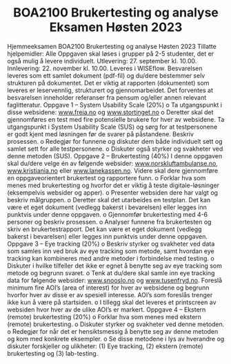 <h1 align='center'>
  BOA2100 Brukertesting og analyse Eksamen Høsten 2023
</h1>

Hjemmeeksamen
BOA2100 Brukertesting og analyse
Høsten 2023
Tillatte hjelpemidler: Alle
Oppgaven skal løses i grupper på 2-5 studenter, det er også mulig å levere individuelt.
Utlevering: 27. september kl. 10.00.
Innlevering: 22. november kl. 10.00. Leveres i WISEflow.
Besvarelsen leveres som ett samlet dokument (pdf-fil) og du/dere bestemmer selv strukturen på
dokumentet. Det er viktig at rapporten (dokumentet) som leveres er leservennlig, strukturert og
gjennomarbeidet. Det forventes at besvarelsen inneholder referanser fra pensum og/eller annen
relevant faglitteratur.
Oppgave 1 – System Usability Scale (20%)
o Ta utgangspunkt i disse websidene: www.freia.no og www.stortinget.no
o Deretter skal det gjennomføres en test med fire potensielle brukere for hver av websidene. Ta
utgangspunkt i System Usability Scale (SUS) og sørg for at testpersonene er godt kjent med
løsningen før de svarer på påstandene. Beskriv prosessen.
o Redegjør for funnene og diskuter dem både individuelt sett og samlet sett for alle testpersonene.
o Diskuter også styrker og svakheter ved denne metoden (SUS).
Oppgave 2 – Brukertesting (40%)
I denne oppgaven skal du/dere velge én av følgende websider: www.norskluftambulanse.no,
www.kristiania.no eller www.lanekassen.no. Videre skal dere gjennomføre en oppgaveorientert
brukertest og rapportere funn.
o Forklar hva som menes med brukertesting og hvorfor det er viktig å teste digitale-løsninger
(eksempelvis websider og apper).
o Presenter websiden dere har valgt og beskriv målgruppen.
o Deretter skal det utarbeides en testplan. Det kan være et eget dokument (vedlegg bakerst i
bevarelsen) eller legges inn punktvis under denne oppgaven.
o Gjennomfør brukertesting med 4-6 personer og beskriv prosessen.
o Analyser funnene fra brukertesten og skriv en brukertestrapport. Det kan være et eget dokument
(vedlegg bakerst i bevarelsen) eller legges inn punktvis under denne oppgaven.
Oppgave 3 – Eye tracking (20%)
o Beskriv styrker og svakheter ved data som samles inn ved bruk av eye tracking som metode,
samt hvordan eye tracking kan kombineres med andre metoder i forbindelse med testing.
o Diskuter i hvilke tilfeller det ikke er egnet å benytte seg av eye tracking som metode og begrunn
svaret.
o Tenk at du/dere skal samle inn eye tracking data for følgende websider: www.snooslo.no og
www.tusenfryd.no. Foreslå minimum fire AOI’s (area of interest) for hver av websidene og
begrunn hvorfor hver av disse er av spesiell interesse. AOI’s som foreslås trenger ikke kun å
være på startsiden.
o I tillegg skal det leveres et printscreen av websiden hvor hver av de ulike AOI’s er markert.
Oppgave 4 – Ekstern (remote) brukertesting (20%)
o Forklar hva som menes med ekstern (remote) brukertesting.
o Diskuter styrker og svakheter ved denne metoden.
o Redegjør for når det er hensiktsmessig å benytte seg av denne metoden og kom med konkrete
eksempler.
o Se disse metodene i lys av hverandre og diskuter forskjeller og ulikheter: (1) Eye tracking, (2)
ekstern (remote) brukertesting og (3) lab-testing.
